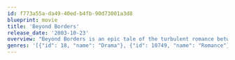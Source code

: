 ```yaml
---
id: f773a55a-da49-40ed-b4fb-90d73001a3d8
blueprint: movie
title: 'Beyond Borders'
release_date: '2003-10-23'
overview: "Beyond Borders is an epic tale of the turbulent romance between two star-crossed lovers set against the backdrop of the world's most dangerous hot spots. Academy Award winner Angelina Jolie stars as Sarah Jordan, an American living in London in 1984. She is married to Henry Bauford son of a wealthy British industrialist, when she encounters Nick Callahan a renegade doctor, whose impassioned plea for help to support his relief efforts in war-torn Africa moves her deeply. As a result, Sarah embarks upon a journey of discovery that leads to danger, heartbreak and romance in the far corners of the world."
genres: '[{"id": 18, "name": "Drama"}, {"id": 10749, "name": "Romance"}, {"id": 12, "name": "Adventure"}, {"id": 10752, "name": "War"}]'
---
```

